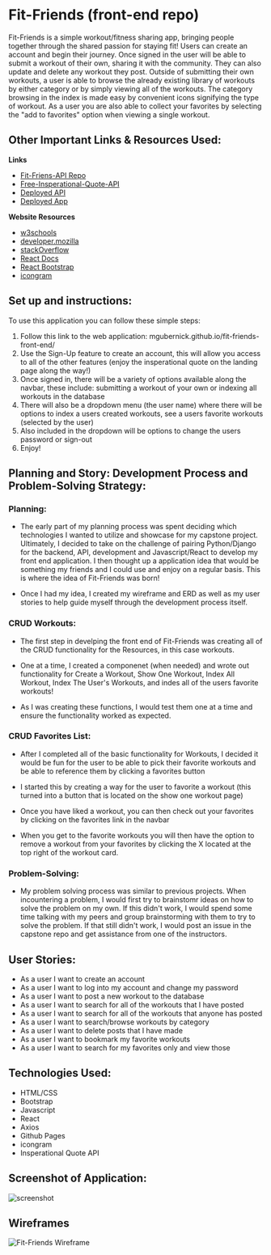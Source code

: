 # Fit-Friends (front-end repo)

Fit-Friends is a simple workout/fitness sharing app, bringing people together through the shared passion for staying fit! Users can create an account and begin their journey.  Once signed in the user will be able to submit a workout of their own, sharing it with the community.  They can also update and delete any workout they post.  Outside of submitting their own workouts, a user is able to browse the already existing library of workouts by either category or by simply viewing all of the workouts.  The category browsing in the index is made easy by convenient icons signifying the type of workout.  As a user you are also able to collect your favorites by selecting the "add to favorites" option when viewing a single workout.

## Other Important Links & Resources Used:
**Links**
- [Fit-Friens-API Repo](https://github.com/MGubernick/Fit-Friends-API)
- [Free-Insperational-Quote-API](https://forum.freecodecamp.org/t/free-api-inspirational-quotes-json-with-code-examples/311373)
- [Deployed API](https://fit-friends-api.herokuapp.com/)
- [Deployed App](https://mgubernick.github.io/Fit-Friends-front-end/)

**Website Resources**

- [w3schools](w3schools.com)
- [developer.mozilla](developer.mozilla.org)
- [stackOverflow](stackOverflow.com)
- [React Docs](reactjs.org)
- [React Bootstrap](https://react-bootstrap.github.io/)
- [icongram](https://icongr.am/)

## Set up and instructions:
To use this application you can follow these simple steps:
1. Follow this link to the web application: mgubernick.github.io/fit-friends-front-end/
2. Use the Sign-Up feature to create an account, this will allow you access to all of the other features (enjoy the insperational quote on the landing page along the way!)
3. Once signed in, there will be a variety of options available along the navbar, these include: submitting a workout of your own or indexing all workouts in the database
4. There will also be a dropdown menu (the user name) where there will be options to index a users created workouts, see a users favorite workouts (selected by the user)
5. Also included in the dropdown will be options to change the users password or sign-out
6. Enjoy!


## Planning and Story: Development Process and Problem-Solving Strategy:

### Planning:
- The early part of my planning process was spent deciding which technologies I wanted to utilize and showcase for my capstone project.  Ultimately, I decided to take on the challenge of pairing Python/Django for the backend, API, development and Javascript/React to develop my front end application.  I then thought up a application idea that would be something my friends and I could use and enjoy on a regular basis.  This is where the idea of Fit-Friends was born!

- Once I had my idea, I created my wireframe and ERD as well as my user stories to help guide myself through the development process itself.

### CRUD Workouts:
- The first step in develping the front end of Fit-Friends was creating all of the CRUD functionality for the Resources, in this case workouts.

- One at a time, I created a componenet (when needed) and wrote out functionality for Create a Workout, Show One Workout, Index All Workout, Index The User's Workouts, and indes all of the users favorite workouts!

- As I was creating these functions, I would test them one at a time and ensure the functionality worked as expected.


### CRUD Favorites List:
- After I completed all of the basic functionality for Workouts, I decided it would be fun for the user to be able to pick their favorite workouts and be able to reference them by clicking a favorites button

- I started this by creating a way for the user to favorite a workout (this turned into a button that is located on the show one workout page)

- Once you have liked a workout, you can then check out your favorites by clicking on the favorites link in the navbar

- When you get to the favorite workouts you will then have the option to remove a workout from your favorites by clicking the X located at the top right of the workout card.

### Problem-Solving:
- My problem solving process was similar to previous projects.  When incountering a problem, I would first try to brainstomr ideas on how to solve the problem on my own. If this didn't work, I would spend some time talking with my peers and group brainstorming with them to try to solve the problem. If that still didn't work, I would post an issue in the capstone repo and get assistance from one of the instructors.

## User Stories:
- As a user I want to create an account
- As a user I want to log into my account and change my password
- As a user I want to post a new workout to the database
- As a user I want to search for all of the workouts that I have posted
- As a user I want to search for all of the workouts that anyone has posted
- As a user I want to search/browse workouts by category
- As a user I want to delete posts that I have made
- As a user I want to bookmark my favorite workouts
- As a user I want to search for my favorites only and view those

## Technologies Used:
- HTML/CSS
- Bootstrap
- Javascript
- React
- Axios
- Github Pages
- icongram
- Insperational Quote API

## Screenshot of Application:
![screenshot](https://imgur.com/3dGiBRV.png "Screenshot of App")

## Wireframes
![Fit-Friends Wireframe](https://imgur.com/YPJw1db.png "wireframe")
